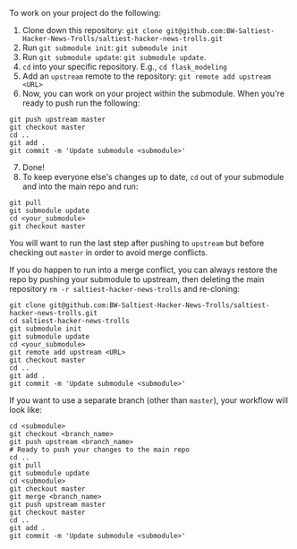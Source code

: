 To work on your project do the following:

1. Clone down this repository: `git clone git@github.com:BW-Saltiest-Hacker-News-Trolls/saltiest-hacker-news-trolls.git`
2. Run `git submodule init`: `git submodule init`
3. Run `git submodule update`: `git submodule update`.
4. `cd` into your specific repository.  E.g., `cd flask_modeling`
5. Add an `upstream` remote to the repository: `git remote add upstream <URL>`
6. Now, you can work on your project within the submodule.  When you're ready to push run the following:
```
git push upstream master
git checkout master
cd ..
git add .
git commit -m 'Update submodule <submodule>'
```
7. Done!
8. To keep everyone else's changes up to date, `cd` out of your submodule and
   into the main repo and run:
```
git pull
git submodule update
cd <your_submodule>
git checkout master
```
You will want to run the last step after pushing to `upstream` but before
checking out `master` in order to avoid merge conflicts.

If you do happen to run into a merge conflict, you can always restore the repo
by pushing your submodule to upstream, then deleting the main repository `rm -r
saltiest-hacker-news-trolls` and re-cloning:
```
git clone git@github.com:BW-Saltiest-Hacker-News-Trolls/saltiest-hacker-news-trolls.git
cd saltiest-hacker-news-trolls
git submodule init
git submodule update
cd <your_submodule>
git remote add upstream <URL>
git checkout master
cd ..
git add .
git commit -m 'Update submodule <submodule>'
```

If you want to use a separate branch (other than `master`), your workflow will look like:
```
cd <submodule>
git checkout <branch_name>
git push upstream <branch_name>
# Ready to push your changes to the main repo
cd ..
git pull
git submodule update
cd <submodule>
git checkout master
git merge <branch_name>
git push upstream master
git checkout master
cd ..
git add .
git commit -m 'Update submodule <submodule>'
```
